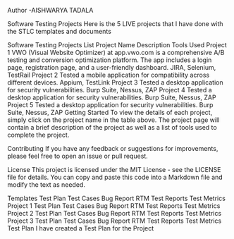 Author -AISHWARYA TADALA


Software Testing Projects
Here is the 5 LIVE projects that I have done with the STLC templates and documents

Software Testing Projects List
Project Name	Description	Tools Used
Project 1	VWO (Visual Website Optimizer) at app.vwo.com is a comprehensive A/B testing and conversion optimization platform. The app includes a login page, registration page, and a user-friendly dashboard.	JIRA, Selenium, TestRail
Project 2	Tested a mobile application for compatibility across different devices.	Appium, TestLink
Project 3	Tested a desktop application for security vulnerabilities.	Burp Suite, Nessus, ZAP
Project 4	Tested a desktop application for security vulnerabilities.	Burp Suite, Nessus, ZAP
Project 5	Tested a desktop application for security vulnerabilities.	Burp Suite, Nessus, ZAP
Getting Started
To view the details of each project, simply click on the project name in the table above. The project page will contain a brief description of the project as well as a list of tools used to complete the project.

Contributing
If you have any feedback or suggestions for improvements, please feel free to open an issue or pull request.

License
This project is licensed under the MIT License - see the LICENSE file for details. You can copy and paste this code into a Markdown file and modify the text as needed.

Templates
Test Plan
Test Cases
Bug Report
RTM
Test Reports
Test Metrics
Project 1
Test Plan
Test Cases
Bug Report
RTM
Test Reports
Test Metrics
Project 2
Test Plan
Test Cases
Bug Report
RTM
Test Reports
Test Metrics
Project 3
Test Plan
Test Cases
Bug Report
RTM
Test Reports
Test Metrics
Test Plan I have created a Test Plan for the Project